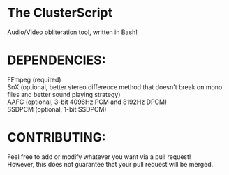 # The ClusterScript
Audio/Video obliteration tool, written in Bash!  

# DEPENDENCIES:
FFmpeg (required)  
SoX (optional, better stereo difference method that doesn't break on mono files and better sound playing strategy)  
AAFC (optional, 3-bit 4096Hz PCM and 8192Hz DPCM)  
SSDPCM (optional, 1-bit SSDPCM)  

# CONTRIBUTING:
Feel free to add or modify whatever you want via a pull request!  
However, this does not guarantee that your pull request will be merged.
